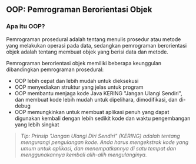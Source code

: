 ## OOP: Pemrograman Berorientasi Objek

### Apa itu OOP?
Pemrograman prosedural adalah tentang menulis prosedur atau metode yang melakukan operasi pada data, sedangkan pemrograman berorientasi objek adalah tentang membuat objek yang berisi data dan metode.

Pemrograman berorientasi objek memiliki beberapa keunggulan dibandingkan pemrograman prosedural:
- OOP lebih cepat dan lebih mudah untuk dieksekusi
- OOP menyediakan struktur yang jelas untuk program
- OOP membantu menjaga kode Java KERING "Jangan Ulangi Sendiri", dan membuat kode lebih mudah untuk dipelihara, dimodifikasi, dan di-debug
- OOP memungkinkan untuk membuat aplikasi penuh yang dapat digunakan kembali dengan lebih sedikit kode dan waktu pengembangan yang lebih singkat

> _Tip: Prinsip "Jangan Ulangi Diri Sendiri" (KERING) adalah tentang mengurangi pengulangan kode. Anda harus mengekstrak kode yang umum untuk aplikasi, dan menempatkannya di satu tempat dan menggunakannya kembali alih-alih mengulanginya._